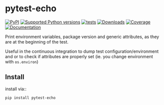 # pytest-echo

[![PyPI](https://img.shields.io/pypi/v/pytest-echo?style=flat-square)](https://pypi.org/project/pytest-echo/)
[![Supported Python
versions](https://img.shields.io/pypi/pyversions/pytest-echo.svg)](https://pypi.org/project/pytest-echo/)
[![tests](https://github.com/pytest-dev/pytest-echo/actions/workflows/tests.yml/badge.svg)](https://github.com/pytest-dev/pytest-echo/actions/workflows/tests.yml)
[![Downloads](https://static.pepy.tech/badge/pytest-echo/month)](https://pepy.tech/project/pytest-echo)
[![Coverage](https://codecov.io/gh/pytest-dev/pytest-echo/branch/develop/graph/badge.svg)](https://codecov.io/gh/pytest-dev/pytest-echo)
[![Documentation](https://readthedocs.org/projects/pytest-echo/badge/?version=latest)](https://pytest-echo.readthedocs.io/en/latest/)

Print environment variables, package version and generic attributes,
as they are at the beginning of the test.

Useful in the continuous integration to dump test
configuration/environment and or to check if attributes are properly set
(ie. you change environment with `os.environ`)

## Install

install via::

    pip install pytest-echo

